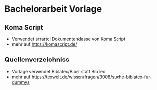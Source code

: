 # Bachelorarbeit Vorlage

## Koma Script

* Verwendet scrartcl Dokumentenklasse von Koma Script
* mehr auf https://komascript.de/

## Quellenverzeichniss

* Vorlage verwendet Biblatex/Biber statt BibTex
* mehr auf https://texwelt.de/wissen/fragen/3008/suche-biblatex-fur-dummys